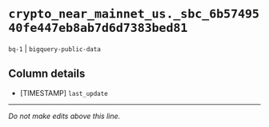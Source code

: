 # `crypto_near_mainnet_us._sbc_6b5749540fe447eb8ab7d6d7383bed81`
`bq-1` | `bigquery-public-data`

## Column details
* [TIMESTAMP] `last_update`

-------------------------------------------------------------------------------
*Do not make edits above this line.*
